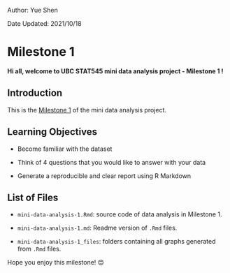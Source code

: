 
Author: Yue Shen   

Date Updated: 2021/10/18

# Milestone 1

**Hi all, welcome to UBC STAT545 mini data analysis project - Milestone 1 !**

## Introduction

This is the [Milestone 1](https://stat545.stat.ubc.ca/mini-project/mini-project-1/) of the mini data analysis project.

## Learning Objectives

- Become familiar with the dataset

- Think of 4 questions that you would like to answer with your data

- Generate a reproducible and clear report using R Markdown

## List of Files

- ```mini-data-analysis-1.Rmd```: source code of data analysis in Milestone 1.

- ```mini-data-analysis-1.md```: Readme version of ```.Rmd``` files.

- ```mini-data-analysis-1_files```: folders containing all graphs generated from ```.Rmd``` files.


Hope you enjoy this milestone! :blush:
